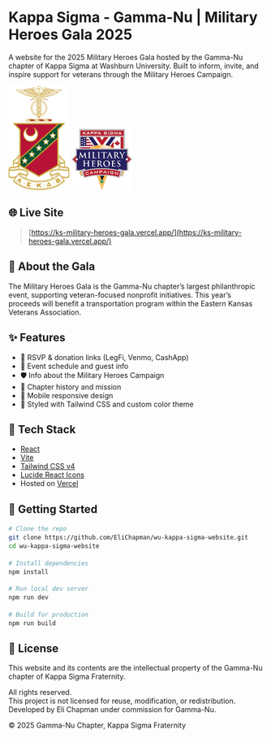 # Kappa Sigma - Gamma-Nu | Military Heroes Gala 2025

A website for the 2025 Military Heroes Gala hosted by the Gamma-Nu chapter of Kappa Sigma at Washburn University. Built to inform, invite, and inspire support for veterans through the Military Heroes Campaign.

<img src="./public/ks-crest.png" alt="Kappa Sigma Crest" width="120" />
<img src="./public/campaign-crest.png" alt="Military Heroes Campaign Crest" width="120" />


## 🌐 Live Site

> [https://ks-military-heroes-gala.vercel.app/](https://ks-military-heroes-gala.vercel.app/)

## 📌 About the Gala

The Military Heroes Gala is the Gamma-Nu chapter’s largest philanthropic event, supporting veteran-focused nonprofit initiatives. This year’s proceeds will benefit a transportation program within the Eastern Kansas Veterans Association.

## ✨ Features

- 🔗 RSVP & donation links (LegFi, Venmo, CashApp)
- 📅 Event schedule and guest info
- 🛡 Info about the Military Heroes Campaign
- 📜 Chapter history and mission
- 📱 Mobile responsive design
- 💅 Styled with Tailwind CSS and custom color theme

## 🧱 Tech Stack

- [React](https://reactjs.org/)
- [Vite](https://vitejs.dev/)
- [Tailwind CSS v4](https://tailwindcss.com/)
- [Lucide React Icons](https://lucide.dev/)
- Hosted on [Vercel](https://vercel.com/)

## 🚀 Getting Started

```bash
# Clone the repo
git clone https://github.com/EliChapman/wu-kappa-sigma-website.git
cd wu-kappa-sigma-website

# Install dependencies
npm install

# Run local dev server
npm run dev

# Build for production
npm run build
```

## 📜 License

This website and its contents are the intellectual property of the Gamma-Nu chapter of Kappa Sigma Fraternity.

All rights reserved.  
This project is not licensed for reuse, modification, or redistribution.  
Developed by Eli Chapman under commission for Gamma-Nu.

© 2025 Gamma-Nu Chapter, Kappa Sigma Fraternity